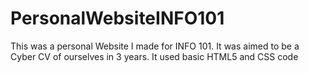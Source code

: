 # PersonalWebsiteINFO101
This was a personal Website I made for INFO 101. It was aimed to be a Cyber CV of ourselves in 3 years. It used basic HTML5 and CSS code
